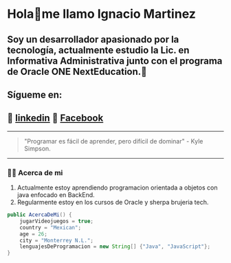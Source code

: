 # Hola:wave:me llamo Ignacio Martinez

## Soy un desarrollador apasionado por la tecnología, actualmente estudio la Lic. en Informativa Administrativa junto con el programa de Oracle ONE NextEducation.:rocket:

## Sígueme en:

## :hammer: [linkedin](https://www.linkedin.com/in/ignacio-martinez-bautista-13075b1a8/) :speak_no_evil: [Facebook](https://www.facebook.com/profile.php?viewas=100000686899395&id=100073923444514)

---

> "Programar es fácil de aprender, pero difícil de dominar" - Kyle Simpson.

---

### :man_technologist: Acerca de mi

1. Actualmente estoy aprendiendo programacion orientada a objetos con java enfocado en BackEnd.
2. Regularmente estoy en los cursos de Oracle y sherpa brujeria tech.

```java
public AcercaDeMi() {
    jugarVideojuegos = true;
    country = "Mexican";
    age = 26;
    city = "Monterrey N.L.";
    lenguajesDeProgramacion = new String[] {"Java", "JavaScript"};
}
```
